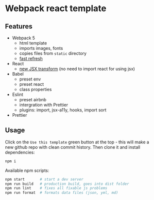 # Webpack react template

## Features

- Webpack 5
  - html template
  - imports images, fonts
  - copies files from `static` directory
  - [fast refresh](https://github.com/pmmmwh/react-refresh-webpack-plugin)
- React
  - [new JSX transform](https://reactjs.org/blog/2020/09/22/introducing-the-new-jsx-transform.html) (no need to import react for using jsx)
- Babel
  - preset env
  - preset react
  - class properties
- Eslint
  - preset airbnb
  - intergration with Prettier
  - plugins: import, jsx-a11y, hooks, import sort
- Prettier

## Usage

Click on the `Use this template` green button at the top - this will make a new github repo with clean commit history. Then clone it and install dependencies:

```sh
npm i
```

Available npm scripts:

```sh
npm start       # start a dev server
npm run build   # production build, goes into dist folder
npm run lint    # fixes all fixable js problems
npm run format  # formats data files (json, yml, md)
```
